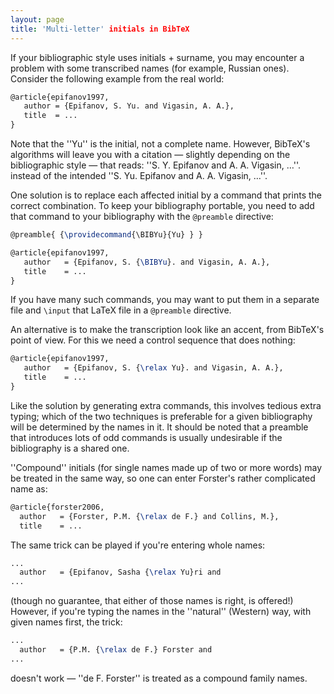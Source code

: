 ```yaml
---
layout: page
title: 'Multi-letter' initials in BibTeX
---
```


If your bibliographic style uses initials&nbsp;+ surname, you may encounter
a problem with some transcribed names (for example, Russian ones).
Consider the following example from the real world:
```latex
@article{epifanov1997,
   author = {Epifanov, S. Yu. and Vigasin, A. A.},
   title  = ...
}
```
Note that the ''Yu'' is the initial, not a complete name. However,
BibTeX's algorithms will leave you with a citation&nbsp;&mdash; 
slightly depending on the bibliographic style&nbsp;&mdash; that reads:
''S. Y. Epifanov and A. A. Vigasin, &hellip;''. instead of the intended
''S. Yu. Epifanov and A. A. Vigasin, &hellip;''.

One solution is to replace each affected initial by a command that 
prints the correct combination.  To keep your bibliography portable,
you need to add that command to your bibliography with the
`@preamble` directive:
```latex
@preamble{ {\providecommand{\BIBYu}{Yu} } }

@article{epifanov1997,
   author   = {Epifanov, S. {\BIBYu}. and Vigasin, A. A.},
   title    = ...
}
```
If you have many such commands, you may want to put them in a separate
file and `\input` that LaTeX file in a `@preamble`
directive.

An alternative is to make the transcription look like an accent, from
BibTeX's point of view.  For this we need a control sequence that
does nothing:
```latex
@article{epifanov1997,
   author   = {Epifanov, S. {\relax Yu}. and Vigasin, A. A.},
   title    = ...
}
```
Like the solution by generating extra commands, this involves tedious
extra typing; which of the two techniques is preferable for a given
bibliography will be determined by the names in it.  It should be
noted that a preamble that introduces lots of odd commands is usually
undesirable if the bibliography is a shared one.

''Compound'' initials (for single names made up of two or more words)
may be treated in the same way, so one can enter Forster's rather
complicated name as:
```latex
@article{forster2006,
  author   = {Forster, P.M. {\relax de F.} and Collins, M.},
  title    = ...
```
The same trick can be played if you're entering whole names:
```latex
...
  author   = {Epifanov, Sasha {\relax Yu}ri and
...
```
(though no guarantee, that either of those names is right, is
offered!)
However, if you're typing the names in the ''natural'' (Western) way,
with given names first, the trick:
```latex
...
  author   = {P.M. {\relax de F.} Forster and
...
```
doesn't work&nbsp;&mdash; ''de F. Forster'' is treated as a compound family
names.


